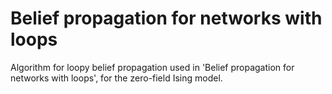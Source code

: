 # Belief propagation for networks with loops
Algorithm for loopy belief propagation used in 'Belief propagation for networks with loops', for the zero-field Ising model. 
